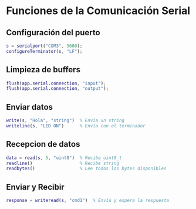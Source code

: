 # Funciones de la Comunicación Serial
## Configuración del puerto
```matlab
s = serialport("COM3", 9600);
configureTerminator(s, "LF");
```

## Limpieza de buffers
```matlab
flush(app.serial.connection, "input");
flush(app.serial.connection, "output");
```

## Enviar datos
```matlab
write(s, "Hola", "string")  % Envía un string
writeline(s, "LED ON")		% Envía con el terminador
```

## Recepcion de datos
```matlab
data = read(s, 5, "uint8")	% Recibe uint8_t
readline()					% Recibe string
readbytes()					% Lee todos los bytes disponibles
```

## Enviar y Recibir
```matlab
response = writeread(s, "cmd1")  % Envía y espera la respuesta
```